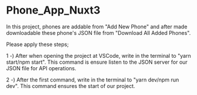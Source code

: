 # Phone_App_Nuxt3
In this project, phones are addable from "Add New Phone" and after made downloadable these phone's JSON file from "Download All Added Phones". 

Please apply these steps;

1 -) After when opening the project at VSCode, write in the terminal to "yarn start/npm start". This command is ensure listen to the JSON server for our JSON file for API operations.

2 -) After the first command, write in the terminal to "yarn dev/npm run dev". This command ensures the start of our project.
